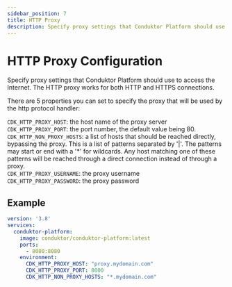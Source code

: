 ```yaml
---
sidebar_position: 7
title: HTTP Proxy
description: Specify proxy settings that Conduktor Platform should use to access the Internet. The HTTP proxy works for both HTTP and HTTPS connections.
---
```


# HTTP Proxy Configuration
Specify proxy settings that Conduktor Platform should use to access the Internet. The HTTP proxy works for both HTTP and HTTPS connections.

There are 5 properties you can set to specify the proxy that will be used by the http protocol handler:

`CDK_HTTP_PROXY_HOST`: the host name of the proxy server  
`CDK_HTTP_PROXY_PORT`: the port number, the default value being 80.  
`CDK_HTTP_NON_PROXY_HOSTS`: a list of hosts that should be reached directly, bypassing the proxy. This is a list of patterns separated by '|'. The patterns may start or end with a '*' for wildcards. Any host matching one of these patterns will be reached through a direct connection instead of through a proxy.  
`CDK_HTTP_PROXY_USERNAME`: the proxy username  
`CDK_HTTP_PROXY_PASSWORD`: the proxy password

## Example
````yaml
version: '3.8'
services:
  conduktor-platform:
    image: conduktor/conduktor-platform:latest
    ports:
      - 8080:8080
    environment:
      CDK_HTTP_PROXY_HOST: "proxy.mydomain.com"
      CDK_HTTP_PROXY_PORT: 8000
      CDK_HTTP_NON_PROXY_HOSTS: "*.mydomain.com"
````